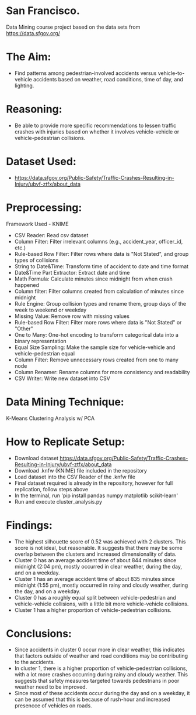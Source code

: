 # San Francisco.

Data Mining course project based on the data sets from https://data.sfgov.org/

# The Aim:

- Find patterns among pedestrian-involved accidents versus vehicle-to-vehicle accidents based on weather, road conditions, time of day, and lighting.

# Reasoning:

- Be able to provide more specific recommendations to lessen traffic crashes with injuries based on whether it involves vehicle-vehicle or vehicle-pedestrian collisions.

# Dataset Used:

- https://data.sfgov.org/Public-Safety/Traffic-Crashes-Resulting-in-Injury/ubvf-ztfx/about_data

# Preprocessing:

Framework Used - KNIME

- CSV Reader: Read csv dataset
- Column Filter: Filter irrelevant columns (e.g., accident_year, officer_id, etc.)
- Rule-based Row Filter: Filter rows where data is "Not Stated", and group types of collisions
- String to Date&Time: Transform time of accident to date and time format
- Date&Time Part Extractor: Extract date and time
- Math Formula: Calculate minutes since midnight from when crash happened
- Column filter: Filter columns created from calculation of minutes since midnight
- Rule Engine: Group collision types and rename them, group days of the week to weekend or weekday
- Missing Value: Remove row with missing values
- Rule-based Row Filter: Filter more rows where data is "Not Stated" or "Other"
- One to Many: One-hot encoding to transform categorical data into a binary representation
- Equal Size Sampling: Make the sample size for vehicle-vehicle and vehicle-pedestrian equal
- Column Filter: Remove unnecessary rows created from one to many node
- Column Renamer: Rename columns for more consistency and readability
- CSV Writer: Write new dataset into CSV

# Data Mining Technique:

K-Means Clustering Analysis w/ PCA

# How to Replicate Setup:

- Download dataset https://data.sfgov.org/Public-Safety/Traffic-Crashes-Resulting-in-Injury/ubvf-ztfx/about_data
- Download .knfw (KNIME) file included in the repository
- Load dataset into the CSV Reader of the .knfw file
- Final dataset required is already in the repository, however for full replication, follow steps above
- In the terminal, run 'pip install pandas numpy matplotlib scikit-learn'
- Run and execute cluster_analysis.py

# Findings:

- The highest silhouette score of 0.52 was achieved with 2 clusters. This score is not ideal, but reasonable. It suggests that there may be some overlap between the clusters and increased dimensionality of data.
- Cluster 0 has an average accident time of about 844 minutes since midnight (2:04 pm), mostly occurred in clear weather, during the day, and on a weekday.
- Cluster 1 has an average accident time of about 835 minutes since midnight (1:55 pm), mostly occurred in rainy and cloudy weather, during the day, and on a weekday.
- Cluster 0 has a roughly equal split between vehicle-pedestrian and vehicle-vehicle collisions, with a little bit more vehicle-vehicle collisions.
- Cluster 1 has a higher proportion of vehicle-pedestrian collisions.

# Conclusions:

- Since accidents in cluster 0 occur more in clear weather, this indicates that factors outside of weather and road conditions may be contributing to the accidents.
- In cluster 1, there is a higher proportion of vehicle-pedestrian collisions, with a lot more crashes occurring during rainy and cloudy weather. This suggests that safety measures targeted towards pedestrians in poor weather need to be improved.
- Since most of these accidents occur during the day and on a weekday, it can be assumed that this is because of rush-hour and increased presencce of vehicles on roads.
